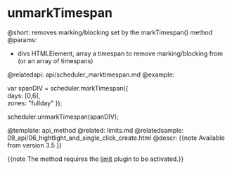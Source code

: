 unmarkTimespan
=============

@short: removes marking/blocking set by the markTimespan() method 
@params: 
- divs	HTMLElement, array	 a timespan to remove marking/blocking from (or an array of timespans)

@relatedapi:
	api/scheduler_marktimespan.md
@example: 
	
var spanDIV = scheduler.markTimespan({  
	days:  [0,6],  
	zones: "fullday"
});

scheduler.unmarkTimespan(spanDIV);



@template:	api_method
@related:
	limits.md
@relatedsample:
	09_api/06_hightlight_and_single_click_create.html
@descr: 
{{note
Available from version 3.5
}}

{{note The method requires the [limit](extensions_list.md#limit) plugin to be activated.}}